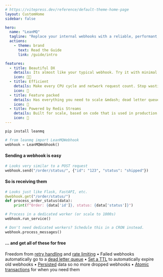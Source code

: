 ```yaml
---
# https://vitepress.dev/reference/default-theme-home-page
layout: CustomHome
sidebar: false

hero:
  name: "LeanMQ"
  tagline: "Replace your internal webhooks with a reliable, performant, and scalable MQ with a fantastic DX. "
  actions:
    - theme: brand
      text: Read the Guide
      link: /guide/intro

features:
  - title: Beautiful DX
    details: Its almost like your typical webhook. Try it with minimal changes, migrate when ready. Open source. Minimal dependencies.
    icon: 🧑‍💻
  - title: Efficient
    details: Make every CPU cycle and network request count. Stop wasting resources sending &amp; receiving webhooks.
    icon: 🚀
  - title: Feature packed
    details: Has everything you need to scale &mdash; dead letter queues, retries, persistence, TTL, and even atomic transactions!
    icon: 🎁
  - title: Powered by Redis Streams
    details: Built for scale, based on code that is used in production to power ~15M webhooks/month with the goal to handle 100M+ webhooks/month.
    icon: 🦸
---
```


```sh
pip install leanmq
```

```py
# from leanmq import LeanMQWebhook
webhook = LeanMQWebhook()
```

#### Sending a webhook is easy
```py
# Looks very similar to a POST request
webhook.send("/order/status/", {"id": "123", "status": "shipped"})
```

#### So is receiving them
```py
# Looks just like Flask, FastAPI, etc.
@webhook.get("/order/status/")
def process_order_status(data):
    print(f"Order: {data['id']}, status: {data['status']}")

# Process in a dedicated worker (or scale to 1000s)
webhook.run_service()

# Don't need dedicated workers? Schedule this in a CRON instead.
webhook.process_messages()

```

#### &hellip; and get all of these for free

Freedom from [retry handling](/guide/why-leanmq.md#the-problem-with-internal-webhooks) and [rate limiting](/guide/why-leanmq.md#the-problem-with-internal-webhooks) &bull;
Failed webhooks automatically go to a [dead letter queue](/guide/advanced/queue-management.md#dead-letter-queues-dlqs) &bull;
[Set a TTL](/guide/advanced/queue-management#message-time-to-live-ttl) to automatically expire old webhooks &bull;
[Persisted](/guide/why-leanmq.md#the-leanmq-solution) data so no more dropped webhooks &bull;
[Atomic transactions](/guide/advanced/transactions.md) for when you need them
